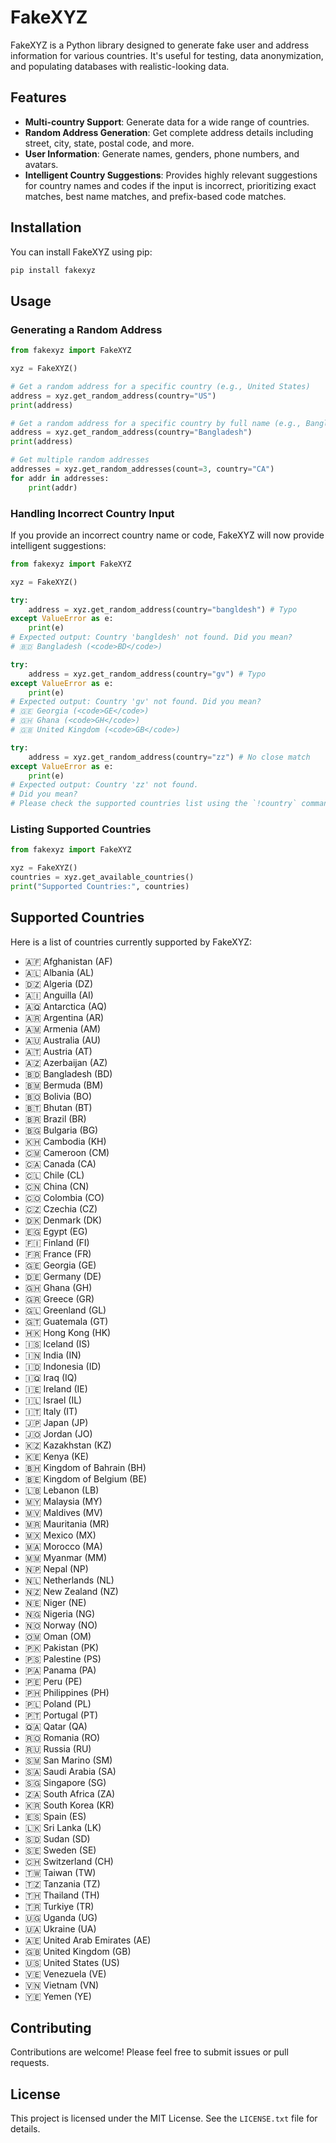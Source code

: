 # FakeXYZ

FakeXYZ is a Python library designed to generate fake user and address information for various countries. It's useful for testing, data anonymization, and populating databases with realistic-looking data.

## Features

-   **Multi-country Support**: Generate data for a wide range of countries.
-   **Random Address Generation**: Get complete address details including street, city, state, postal code, and more.
-   **User Information**: Generate names, genders, phone numbers, and avatars.
-   **Intelligent Country Suggestions**: Provides highly relevant suggestions for country names and codes if the input is incorrect, prioritizing exact matches, best name matches, and prefix-based code matches.

## Installation

You can install FakeXYZ using pip:

```bash
pip install fakexyz
```

## Usage

### Generating a Random Address

```python
from fakexyz import FakeXYZ

xyz = FakeXYZ()

# Get a random address for a specific country (e.g., United States)
address = xyz.get_random_address(country="US")
print(address)

# Get a random address for a specific country by full name (e.g., Bangladesh)
address = xyz.get_random_address(country="Bangladesh")
print(address)

# Get multiple random addresses
addresses = xyz.get_random_addresses(count=3, country="CA")
for addr in addresses:
    print(addr)
```

### Handling Incorrect Country Input

If you provide an incorrect country name or code, FakeXYZ will now provide intelligent suggestions:

```python
from fakexyz import FakeXYZ

xyz = FakeXYZ()

try:
    address = xyz.get_random_address(country="bangldesh") # Typo
except ValueError as e:
    print(e)
# Expected output: Country 'bangldesh' not found. Did you mean?
# 🇧🇩 Bangladesh (<code>BD</code>)

try:
    address = xyz.get_random_address(country="gv") # Typo
except ValueError as e:
    print(e)
# Expected output: Country 'gv' not found. Did you mean?
# 🇬🇪 Georgia (<code>GE</code>)
# 🇬🇭 Ghana (<code>GH</code>)
# 🇬🇧 United Kingdom (<code>GB</code>)

try:
    address = xyz.get_random_address(country="zz") # No close match
except ValueError as e:
    print(e)
# Expected output: Country 'zz' not found.
# Did you mean?
# Please check the supported countries list using the `!country` command.
```

### Listing Supported Countries

```python
from fakexyz import FakeXYZ

xyz = FakeXYZ()
countries = xyz.get_available_countries()
print("Supported Countries:", countries)
```

## Supported Countries

Here is a list of countries currently supported by FakeXYZ:

*   🇦🇫 Afghanistan (AF)
*   🇦🇱 Albania (AL)
*   🇩🇿 Algeria (DZ)
*   🇦🇮 Anguilla (AI)
*   🇦🇶 Antarctica (AQ)
*   🇦🇷 Argentina (AR)
*   🇦🇲 Armenia (AM)
*   🇦🇺 Australia (AU)
*   🇦🇹 Austria (AT)
*   🇦🇿 Azerbaijan (AZ)
*   🇧🇩 Bangladesh (BD)
*   🇧🇲 Bermuda (BM)
*   🇧🇴 Bolivia (BO)
*   🇧🇹 Bhutan (BT)
*   🇧🇷 Brazil (BR)
*   🇧🇬 Bulgaria (BG)
*   🇰🇭 Cambodia (KH)
*   🇨🇲 Cameroon (CM)
*   🇨🇦 Canada (CA)
*   🇨🇱 Chile (CL)
*   🇨🇳 China (CN)
*   🇨🇴 Colombia (CO)
*   🇨🇿 Czechia (CZ)
*   🇩🇰 Denmark (DK)
*   🇪🇬 Egypt (EG)
*   🇫🇮 Finland (FI)
*   🇫🇷 France (FR)
*   🇬🇪 Georgia (GE)
*   🇩🇪 Germany (DE)
*   🇬🇭 Ghana (GH)
*   🇬🇷 Greece (GR)
*   🇬🇱 Greenland (GL)
*   🇬🇹 Guatemala (GT)
*   🇭🇰 Hong Kong (HK)
*   🇮🇸 Iceland (IS)
*   🇮🇳 India (IN)
*   🇮🇩 Indonesia (ID)
*   🇮🇶 Iraq (IQ)
*   🇮🇪 Ireland (IE)
*   🇮🇱 Israel (IL)
*   🇮🇹 Italy (IT)
*   🇯🇵 Japan (JP)
*   🇯🇴 Jordan (JO)
*   🇰🇿 Kazakhstan (KZ)
*   🇰🇪 Kenya (KE)
*   🇧🇭 Kingdom of Bahrain (BH)
*   🇧🇪 Kingdom of Belgium (BE)
*   🇱🇧 Lebanon (LB)
*   🇲🇾 Malaysia (MY)
*   🇲🇻 Maldives (MV)
*   🇲🇷 Mauritania (MR)
*   🇲🇽 Mexico (MX)
*   🇲🇦 Morocco (MA)
*   🇲🇲 Myanmar (MM)
*   🇳🇵 Nepal (NP)
*   🇳🇱 Netherlands (NL)
*   🇳🇿 New Zealand (NZ)
*   🇳🇪 Niger (NE)
*   🇳🇬 Nigeria (NG)
*   🇳🇴 Norway (NO)
*   🇴🇲 Oman (OM)
*   🇵🇰 Pakistan (PK)
*   🇵🇸 Palestine (PS)
*   🇵🇦 Panama (PA)
*   🇵🇪 Peru (PE)
*   🇵🇭 Philippines (PH)
*   🇵🇱 Poland (PL)
*   🇵🇹 Portugal (PT)
*   🇶🇦 Qatar (QA)
*   🇷🇴 Romania (RO)
*   🇷🇺 Russia (RU)
*   🇸🇲 San Marino (SM)
*   🇸🇦 Saudi Arabia (SA)
*   🇸🇬 Singapore (SG)
*   🇿🇦 South Africa (ZA)
*   🇰🇷 South Korea (KR)
*   🇪🇸 Spain (ES)
*   🇱🇰 Sri Lanka (LK)
*   🇸🇩 Sudan (SD)
*   🇸🇪 Sweden (SE)
*   🇨🇭 Switzerland (CH)
*   🇹🇼 Taiwan (TW)
*   🇹🇿 Tanzania (TZ)
*   🇹🇭 Thailand (TH)
*   🇹🇷 Turkiye (TR)
*   🇺🇬 Uganda (UG)
*   🇺🇦 Ukraine (UA)
*   🇦🇪 United Arab Emirates (AE)
*   🇬🇧 United Kingdom (GB)
*   🇺🇸 United States (US)
*   🇻🇪 Venezuela (VE)
*   🇻🇳 Vietnam (VN)
*   🇾🇪 Yemen (YE)

## Contributing

Contributions are welcome! Please feel free to submit issues or pull requests.

## License

This project is licensed under the MIT License. See the `LICENSE.txt` file for details.
